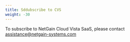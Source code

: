 ```yaml
---
title: Sddubscribe to CVS
weight: -30
---
```

To subscribe to NetGain Cloud Vista SaaS, please contact assistance@netgain-systems.com
